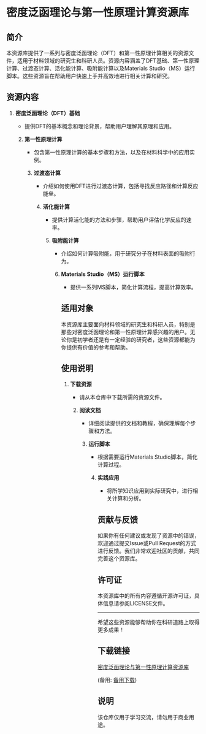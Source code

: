 # 密度泛函理论与第一性原理计算资源库

## 简介

本资源库提供了一系列与密度泛函理论（DFT）和第一性原理计算相关的资源文件，适用于材料领域的研究生和科研人员。资源内容涵盖了DFT基础、第一性原理计算、过渡态计算、活化能计算、吸附能计算以及Materials Studio（MS）运行脚本。这些资源旨在帮助用户快速上手并高效地进行相关计算和研究。

## 资源内容

1. **密度泛函理论（DFT）基础**
   - 提供DFT的基本概念和理论背景，帮助用户理解其原理和应用。

   2. **第一性原理计算**
      - 包含第一性原理计算的基本步骤和方法，以及在材料科学中的应用实例。

      3. **过渡态计算**
         - 介绍如何使用DFT进行过渡态计算，包括寻找反应路径和计算反应能垒。

         4. **活化能计算**
            - 提供计算活化能的方法和步骤，帮助用户评估化学反应的速率。

            5. **吸附能计算**
               - 介绍如何计算吸附能，用于研究分子在材料表面的吸附行为。

               6. **Materials Studio（MS）运行脚本**
                  - 提供一系列MS脚本，简化计算流程，提高计算效率。

                  ## 适用对象

                  本资源库主要面向材料领域的研究生和科研人员，特别是那些对密度泛函理论和第一性原理计算感兴趣的用户。无论你是初学者还是有一定经验的研究者，这些资源都能为你提供有价值的参考和帮助。

                  ## 使用说明

                  1. **下载资源**
                     - 请从本仓库中下载所需的资源文件。

                     2. **阅读文档**
                        - 详细阅读提供的文档和教程，确保理解每个步骤和方法。

                        3. **运行脚本**
                           - 根据需要运行Materials Studio脚本，简化计算过程。

                           4. **实践应用**
                              - 将所学知识应用到实际研究中，进行相关计算和分析。

                              ## 贡献与反馈

                              如果你有任何建议或发现了资源中的错误，欢迎通过提交Issue或Pull Request的方式进行反馈。我们非常欢迎社区的贡献，共同完善这个资源库。

                              ## 许可证

                              本资源库中的所有内容遵循开源许可证，具体信息请参阅LICENSE文件。

                              ---

                              希望这些资源能够帮助你在科研道路上取得更多成果！

                              ## 下载链接
                              [密度泛函理论与第一性原理计算资源库](https://pan.quark.cn/s/d9c37fa3b91d) 

                              (备用: [备用下载](https://pan.baidu.com/s/1kV1YDD4T0GPaVGemXXgpYg?pwd=1234))

                              ## 说明

                              该仓库仅用于学习交流，请勿用于商业用途。
